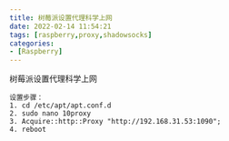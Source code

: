 ```yaml
---
title: 树莓派设置代理科学上网
date: 2022-02-14 11:54:21
tags: [raspberry,proxy,shadowsocks]
categories:
- [Raspberry]
---
```


树莓派设置代理科学上网

<!--more-->

    设置步骤：
    1. cd /etc/apt/apt.conf.d
    2. sudo nano 10proxy
    3. Acquire::http::Proxy "http://192.168.31.53:1090";
    4. reboot
